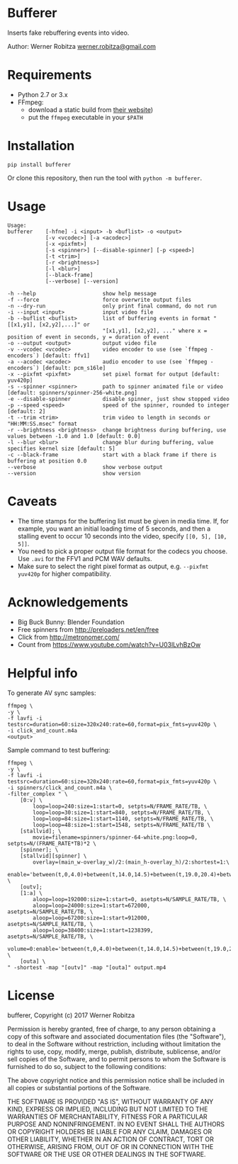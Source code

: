 # Bufferer

Inserts fake rebuffering events into video.

Author: Werner Robitza <werner.robitza@gmail.com>

# Requirements

- Python 2.7 or 3.x
- FFmpeg:
    - download a static build from [their website](http://ffmpeg.org/download.html))
    - put the `ffmpeg` executable in your `$PATH`

# Installation

    pip install bufferer

Or clone this repository, then run the tool with `python -m bufferer`.

# Usage

    Usage:
    bufferer    [-hfne] -i <input> -b <buflist> -o <output>
                [-v <vcodec>] [-a <acodec>]
                [-x <pixfmt>]
                [-s <spinner>] [--disable-spinner] [-p <speed>]
                [-t <trim>]
                [-r <brightness>]
                [-l <blur>]
                [--black-frame]
                [--verbose] [--version]

    -h --help                     show help message
    -f --force                    force overwrite output files
    -n --dry-run                  only print final command, do not run
    -i --input <input>            input video file
    -b --buflist <buflist>        list of buffering events in format "[[x1,y1], [x2,y2],...]" or
                                  "[x1,y1], [x2,y2], ..." where x = position of event in seconds, y = duration of event
    -o --output <output>          output video file
    -v --vcodec <vcodec>          video encoder to use (see `ffmpeg -encoders`) [default: ffv1]
    -a --acodec <acodec>          audio encoder to use (see `ffmpeg -encoders`) [default: pcm_s16le]
    -x --pixfmt <pixfmt>          set pixel format for output [default: yuv420p]
    -s --spinner <spinner>        path to spinner animated file or video [default: spinners/spinner-256-white.png]
    -e --disable-spinner          disable spinner, just show stopped video
    -p --speed <speed>            speed of the spinner, rounded to integer [default: 2]
    -t --trim <trim>              trim video to length in seconds or "HH:MM:SS.msec" format
    -r --brightness <brightness>  change brightness during buffering, use values between -1.0 and 1.0 [default: 0.0]
    -l --blur <blur>              change blur during buffering, value specifies kernel size [default: 5]
    -c --black-frame              start with a black frame if there is buffering at position 0.0
    --verbose                     show verbose output
    --version                     show version

# Caveats

- The time stamps for the buffering list must be given in media time. If, for example, you want an initial loading time of 5 seconds, and then a stalling event to occur 10 seconds into the video, specify `[[0, 5], [10, 5]]`.
- You need to pick a proper output file format for the codecs you choose. Use `.avi` for the FFV1 and PCM WAV defaults.
- Make sure to select the right pixel format as output, e.g. `--pixfmt yuv420p` for higher compatibility.

# Acknowledgements

- Big Buck Bunny: Blender Foundation
- Free spinners from http://preloaders.net/en/free
- Click from http://metronomer.com/
- Count from https://www.youtube.com/watch?v=U03lLvhBzOw

# Helpful info

To generate AV sync samples:

```
ffmpeg \
-y \
-f lavfi -i testsrc=duration=60:size=320x240:rate=60,format=pix_fmts=yuv420p \
-i click_and_count.m4a
<output>
```

Sample command to test buffering:

```
ffmpeg \
-y \
-f lavfi -i testsrc=duration=60:size=320x240:rate=60,format=pix_fmts=yuv420p \
-i spinners/click_and_count.m4a \
-filter_complex " \
    [0:v] \
        loop=loop=240:size=1:start=0, setpts=N/FRAME_RATE/TB, \
        loop=loop=30:size=1:start=840, setpts=N/FRAME_RATE/TB, \
        loop=loop=84:size=1:start=1140, setpts=N/FRAME_RATE/TB, \
        loop=loop=48:size=1:start=1548, setpts=N/FRAME_RATE/TB \
    [stallvid]; \
        movie=filename=spinners/spinner-64-white.png:loop=0, setpts=N/(FRAME_RATE*TB)*2 \
    [spinner]; \
    [stallvid][spinner] \
        overlay=(main_w-overlay_w)/2:(main_h-overlay_h)/2:shortest=1:\
        enable='between(t,0,4.0)+between(t,14.0,14.5)+between(t,19.0,20.4)+between(t,25.8,26.6)' \
    [outv];
    [1:a] \
        aloop=loop=192000:size=1:start=0, asetpts=N/SAMPLE_RATE/TB, \
        aloop=loop=24000:size=1:start=672000, asetpts=N/SAMPLE_RATE/TB, \
        aloop=loop=67200:size=1:start=912000, asetpts=N/SAMPLE_RATE/TB, \
        aloop=loop=38400:size=1:start=1238399, asetpts=N/SAMPLE_RATE/TB, \
        volume=0:enable='between(t,0,4.0)+between(t,14.0,14.5)+between(t,19.0,20.4)+between(t,25.8,26.6)' \
    [outa] \
" -shortest -map "[outv]" -map "[outa]" output.mp4
```

# License

bufferer, Copyright (c) 2017 Werner Robitza

Permission is hereby granted, free of charge, to any person obtaining a copy of this software and associated documentation files (the "Software"), to deal in the Software without restriction, including without limitation the rights to use, copy, modify, merge, publish, distribute, sublicense, and/or sell copies of the Software, and to permit persons to whom the Software is furnished to do so, subject to the following conditions:

The above copyright notice and this permission notice shall be included in all copies or substantial portions of the Software.

THE SOFTWARE IS PROVIDED "AS IS", WITHOUT WARRANTY OF ANY KIND, EXPRESS OR IMPLIED, INCLUDING BUT NOT LIMITED TO THE WARRANTIES OF MERCHANTABILITY, FITNESS FOR A PARTICULAR PURPOSE AND NONINFRINGEMENT. IN NO EVENT SHALL THE AUTHORS OR COPYRIGHT HOLDERS BE LIABLE FOR ANY CLAIM, DAMAGES OR OTHER LIABILITY, WHETHER IN AN ACTION OF CONTRACT, TORT OR OTHERWISE, ARISING FROM, OUT OF OR IN CONNECTION WITH THE SOFTWARE OR THE USE OR OTHER DEALINGS IN THE SOFTWARE.